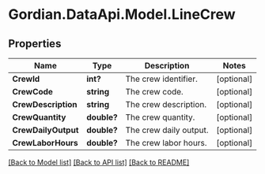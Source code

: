 # Gordian.DataApi.Model.LineCrew
## Properties

Name | Type | Description | Notes
------------ | ------------- | ------------- | -------------
**CrewId** | **int?** | The crew identifier. | [optional] 
**CrewCode** | **string** | The crew code. | [optional] 
**CrewDescription** | **string** | The crew description. | [optional] 
**CrewQuantity** | **double?** | The crew quantity. | [optional] 
**CrewDailyOutput** | **double?** | The crew daily output. | [optional] 
**CrewLaborHours** | **double?** | The crew labor hours. | [optional] 

[[Back to Model list]](../README.md#documentation-for-models) [[Back to API list]](../README.md#documentation-for-api-endpoints) [[Back to README]](../README.md)

